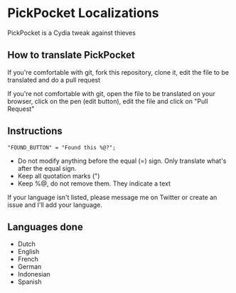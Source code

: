 # PickPocket Localizations

PickPocket is a Cydia tweak against thieves

## How to translate PickPocket

If you're comfortable with git, fork this repository, clone it, edit the file to be translated and do a pull request

If you're not comfortable with git, open the file to be translated on your browser, click on the pen (edit button), edit the file and click on "Pull Request"

## Instructions

`"FOUND_BUTTON" = "Found this %@?";`

* Do not modify anything before the equal (=) sign. Only translate what's after the equal sign.
* Keep all quotation marks (")
* Keep %@, do not remove them. They indicate a text

If your language isn't listed, please message me on Twitter or create an issue and I'll add your language.

## Languages done

* Dutch
* English
* French
* German
* Indonesian
* Spanish
